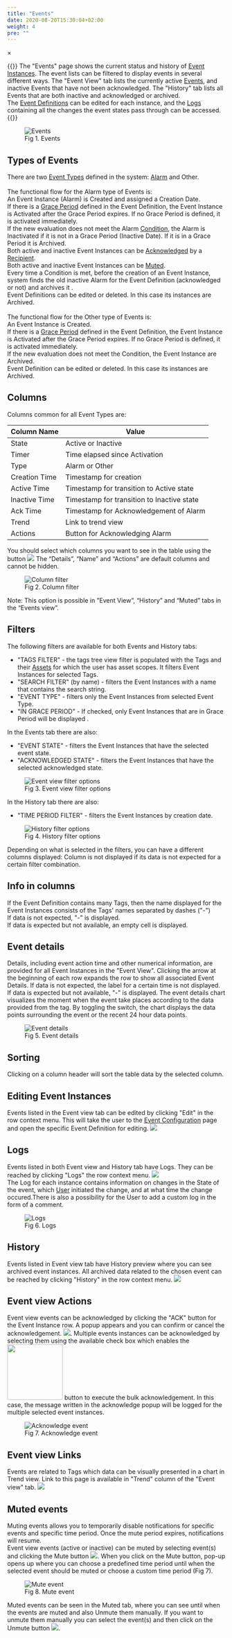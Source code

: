 ```yaml
---
title: "Events"
date: 2020-08-20T15:30:04+02:00
weight: 4
pre: ""
---
```


<!-- The Modal -->
<div id="myModal" class="modal">
  <span class="close">&times;</span>
  <img class="modal-content" id="img01">
  <div id="caption"></div>
</div>

{{<lead>}}
The "Events" page shows the current status and history of [Event Instances](/glossary#event-instance). The event lists can be filtered to display events in several different ways.
The "Event View" tab lists the currently active [Events](/glossary#event), and inactive Events that have not been acknowledged.
The "History" tab lists all Events that are both inactive and acknowledged or archived.<br>
The [Event Definitions](/glossary#event-definition) can be edited for each instance, and the [Logs](/glossary#logs) containing all the changes the event states pass through can be accessed.
{{</lead>}}

<figure class="image_container">
    <img class="center_image myImg" onClick="reply_click(this)"  id="events" src="/eventsView.png" alt="Events">
    <figcaption>Fig 1. Events</figcaption>
</figure>

## Types of Events
There are two [Event Types](/glossary#event-type) defined in the system: [Alarm](/glossary#alarm) and Other.
<br>
<br />
The functional flow for the Alarm type of Events is:<br>
An Event Instance (Alarm) is Created and assigned a Creation Date.
<br />
If there is a [Grace Period](/glossary#grace-period) defined in the Event Definition, the Event Instance is Activated after the Grace Period expires. If no Grace Period is defined, it is activated immediately.
<br />
If the new evaluation does not meet the Alarm [Condition](/glossary#condition), the Alarm is Inactivated if it is not in a Grace Period (Inactive Date). If it is in a Grace Period it is Archived.
<br />
Both active and inactive Event Instances can be [Acknowledged](/glossary#acknowledge-synonym-ack) by a [Recipient](/glossary#recipient).
<br />
Both active and inactive Event Instances can be [Muted](/glossary#mute).
<br />
Every time a Condition is met, before the creation of an Event Instance, system finds the old inactive Alarm for the Event Definition (acknowledged or not) and archives it .
<br />
Event Definitions can be edited or deleted. In this case its instances are Archived.
<br />
<br>
The functional flow for the Other type of Events is:<br>
An Event Instance is Created.
<br />
If there is a [Grace Period](/glossary#grace-period) defined in the Event Definition, the Event Instance is Activated after the Grace Period expires. If no Grace Period is defined, it is activated immediately.
<br />
If the new evaluation does not meet the Condition, the Event Instance are Archived.
<br />
Event Definition can be edited or deleted. In this case its instances are Archived.

## Columns
Columns common for all Event Types are:

| Column Name | Value |
|---------|---------|
| State | Active or Inactive |
| Timer | Time elapsed since Activation |
| Type | Alarm or Other
| Creation Time | Timestamp for creation| 
| Active Time | Timestamp for transition to Active state |
| Inactive Time | Timestamp for transition to Inactive state | 
| Ack Time | Timestamp for Acknowledgement of Alarm |
| Trend | Link to trend view | 
| Actions | Button for Acknowledging Alarm | 



You should select which columns you want to see in the table using the button <img src="/customizeColumns.png"> The “Details”, “Name” and “Actions” are default columns and cannot be hidden.

<figure class="image_container">
    <img class="center_image myImg" onClick="reply_click(this)"  id="eventColumnFilter" src="/eventsColumnFilter.png" alt="Column filter">
    <figcaption>Fig 2. Column filter<figcaption>
</figure>

Note: This option is possible in ”Event View”, “History” and “Muted” tabs in the “Events view”.


## Filters
The following filters are available for both Events and History tabs:
- "TAGS FILTER" - the tags tree view filter is populated with the Tags and their [Assets](/glossary#asset) for which the user has asset scopes. It filters Event Instances for selected Tags.
- "SEARCH FILTER" (by name) - filters the Event Instances with a name that contains the search string.
- "EVENT TYPE" - filters only the Event Instances from selected Event Type.
- "IN GRACE PERIOD" - If checked, only Event Instances that are in Grace Period will be displayed . 

In the Events tab there are also:  
- "EVENT STATE" - filters the Event Instances that have the selected event state.
- "ACKNOWLEDGED STATE" - filters the Event Instances that have the selected acknowledged state.
<figure class="image_container">
    <img class="center_image myImg" onClick="reply_click(this)"  id="Event_view_filters" src="/events-filters.png" alt="Event view filter options">
    <figcaption>Fig 3. Event view filter options</figcaption>
</figure>

In the History tab there are also:  
- "TIME PERIOD FILTER" - filters the Event Instances by creation date.
<figure class="image_container">
    <img class="center_image myImg" onClick="reply_click(this)"  id="History_filters" src="/events-history-filters.png" alt="History filter options">
    <figcaption>Fig 4. History filter options</figcaption>
</figure>

Depending on what is selected in the filters, you can have a different columns displayed: Column is not displayed if its data is not expected for a certain filter combination.

## Info in columns 
If the Event Definition contains many Tags, then the name displayed for the Event Instances consists of the Tags' names separated by dashes ("-") <br>
If data is not expected, "-" is displayed. <br />
If data is expected but not available, an empty cell is displayed.

## Event details
Details, including event action time and other numerical information, are provided for all Event Instances in the "Event View". Clicking the arrow at the beginning of each row expands the row to show all associated Event Details. If data is not expected, the label for a certain time is not displayed. If data is expected but not available, "-" is displayed. The event details chart visualizes the moment when the event take places according to the data provided from the tag. By toggling the switch, the chart displays the data points surrounding the event or the recent 24 hour data points.
<figure class="image_container">
    <img class="center_image myImg" onClick="reply_click(this)"  id="event_details" src="/event-details.png" alt="Event details">
    <figcaption>Fig 5. Event details</figcaption>
</figure>

## Sorting
Clicking on a column header will sort the table data by the selected column.

## Editing Event Instances
Events listed in the Event view tab can be edited by clicking "Edit" in the row context menu. This will take the user to the [Event Configuration](/configuration/events) page and open the specific Event Definition for editing.
<img src="/editEvent-link.png">

## Logs
Events listed in both Event view and History tab have Logs. They can be reached by clicking "Logs" the row context menu. <img src="/eventLogs-link.png"> 
<br />
The Log for each instance contains information on changes in the State of the event, which [User](/glossary#user) initiated the change, and at what time the change occured.There is also a possibility for the User to add a custom log in the form of a comment.
<figure class="image_container">
    <img class="center_image myImg" onClick="reply_click(this)"  id="events_view_logs" src="/events_view_logs.png" alt="Logs">
    <figcaption>Fig 6. Logs</figcaption>
</figure>

## History
Events listed in Event view tab have History preview where you can see archived event instances. All archived data related to the chosen event can be reached by clicking "History" in the row context menu. <img src="/eventHistory.png">

## Event view Actions
Event view events can be acknowledged by clicking the "ACK" button for the Event Instance row. A popup appears and you can confirm or cancel the acknowledgement. <img src="/ack-btn.png">. Multiple events instances can be acknowledged by selecting them using the available check box which enables the <img src="/ack_selected_button.png" style="width: 8rem"> button to execute the bulk acknowledgement. In this case, the message written in the acknowledge popup will be logged for the multiple selected event instances. 
<figure class="image_container">
    <img class="center_image myImg" onClick="reply_click(this)"  id="events_view_ack_popup" src="/events_view_ack_popup.png" alt="Acknowledge event">
    <figcaption>Fig 7. Acknowledge event</figcaption>
</figure>

## Event view Links
Events are related to Tags which data can be visually presented in a chart in Trend view. Link to this page is available in "Trend" column of the "Event view" tab. <img src="/trend-link-events.png" >

## Muted events
Muting events allows you to temporarily disable notifications for specific events and specific time period. Once the mute period expires, notifications will resume.
</br>
Event view events (active or inactive) can be muted by selecting event(s) and clicking the Mute button <img src="/muteBtn.png">. When you click on the Mute button, pop-up opens up where you can choose a predefined time period until when the selected event should be muted or choose a custom time period (Fig 7).
<figure class="image_container">
    <img class="center_image myImg" onClick="reply_click(this)"  id="events_view_mute_popup" src="/muteEvent.png" alt="Mute event">
    <figcaption>Fig 8. Mute event</figcaption>
</figure>

Muted events can be seen in the Muted tab, where you can see until when the events are muted and also Unmute them manually. If you want to unmute them manually you can select the event(s) and then click on the Unmute button  <img src="/unmuteBtn.png">.

<script>
// Get the modal
var modal = document.getElementById("myModal");

var modalImg = document.getElementById("img01");
var captionText = document.getElementById("caption");
function reply_click(img)
{
    modal.style.display = "block";
    modalImg.src = img.src;
    captionText.innerHTML = img.alt;
}

modal.onclick = function() { 
  modal.style.display = "none";
}

document.addEventListener('keyup', function(e) {
    if (e.keyCode == 27) {
        modal.style.display = "none";
    }
});
</script>
